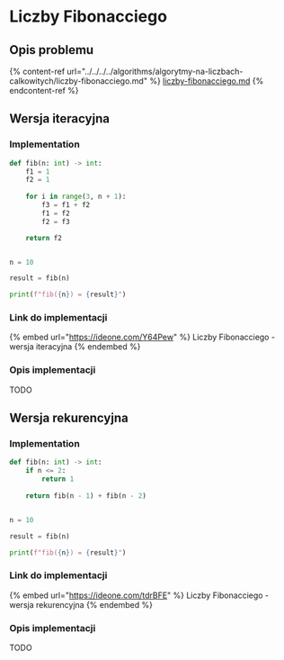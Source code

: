 # Liczby Fibonacciego

## Opis problemu

{% content-ref url="../../../../algorithms/algorytmy-na-liczbach-calkowitych/liczby-fibonacciego.md" %}
[liczby-fibonacciego.md](../../../../algorithms/algorytmy-na-liczbach-calkowitych/liczby-fibonacciego.md)
{% endcontent-ref %}

## Wersja iteracyjna

### Implementation

```python
def fib(n: int) -> int:
    f1 = 1
    f2 = 1
    
    for i in range(3, n + 1):
        f3 = f1 + f2
        f1 = f2
        f2 = f3

    return f2


n = 10

result = fib(n)

print(f"fib({n}) = {result}")
```

### Link do implementacji

{% embed url="https://ideone.com/Y64Pew" %}
Liczby Fibonacciego - wersja iteracyjna
{% endembed %}

### Opis implementacji

TODO

## Wersja rekurencyjna

### Implementation

```python
def fib(n: int) -> int:
    if n <= 2:
        return 1
        
    return fib(n - 1) + fib(n - 2)


n = 10

result = fib(n)

print(f"fib({n}) = {result}")
```

### Link do implementacji

{% embed url="https://ideone.com/tdrBFE" %}
Liczby Fibonacciego - wersja rekurencyjna
{% endembed %}

### Opis implementacji

TODO

